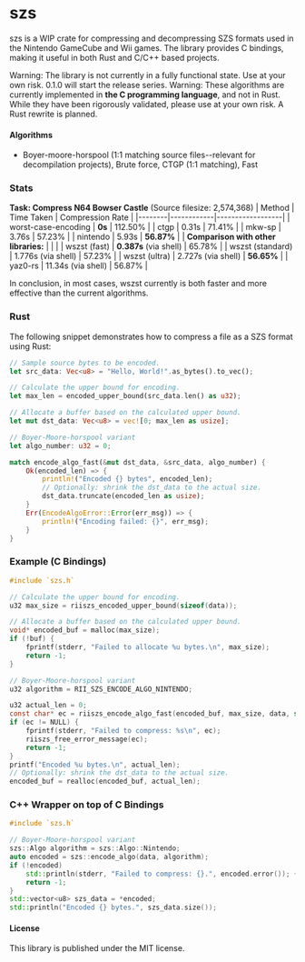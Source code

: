 # szs
szs is a WIP crate for compressing and decompressing SZS formats used in the Nintendo GameCube and Wii games. The library provides C bindings, making it useful in both Rust and C/C++ based projects.

Warning: The library is not currently in a fully functional state. Use at your own risk. 0.1.0 will start the release series.
Warning: These algorithms are currently implemented in **the C programming language**, and not in Rust. While they have been rigorously validated, please use at your own risk. A Rust rewrite is planned.

#### Algorithms
- Boyer-moore-horspool (1:1 matching source files--relevant for decompilation projects), Brute force, CTGP (1:1 matching), Fast

### Stats
**Task: Compress N64 Bowser Castle** (Source filesize: 2,574,368)
| Method | Time Taken | Compression Rate |
|--------|------------|------------------|
| worst-case-encoding | **0s** | 112.50% |
| ctgp | 0.31s | 71.41% |
| mkw-sp | 3.76s | 57.23% |
| nintendo | 5.93s | **56.87%** |
| **Comparison with other libraries:** | | |
| wszst (fast) | **0.387s** (via shell) | 65.78% |
| wszst (standard) | 1.776s (via shell) | 57.23% |
| wszst (ultra) | 2.727s (via shell) | **56.65%** |
| yaz0-rs | 11.34s (via shell) | 56.87% |

In conclusion, in most cases, wszst currently is both faster and more effective than the current algorithms.

### Rust
The following snippet demonstrates how to compress a file as a SZS format using Rust:

```rs
// Sample source bytes to be encoded.
let src_data: Vec<u8> = "Hello, World!".as_bytes().to_vec();

// Calculate the upper bound for encoding.
let max_len = encoded_upper_bound(src_data.len() as u32);

// Allocate a buffer based on the calculated upper bound.
let mut dst_data: Vec<u8> = vec![0; max_len as usize];

// Boyer-Moore-horspool variant
let algo_number: u32 = 0;

match encode_algo_fast(&mut dst_data, &src_data, algo_number) {
    Ok(encoded_len) => {
        println!("Encoded {} bytes", encoded_len);
        // Optionally: shrink the dst_data to the actual size.
        dst_data.truncate(encoded_len as usize);
    }
    Err(EncodeAlgoError::Error(err_msg)) => {
        println!("Encoding failed: {}", err_msg);
    }
}
```

### Example (C Bindings)
```c
#include `szs.h`

// Calculate the upper bound for encoding.
u32 max_size = riiszs_encoded_upper_bound(sizeof(data));

// Allocate a buffer based on the calculated upper bound.
void* encoded_buf = malloc(max_size);
if (!buf) {
	fprintf(stderr, "Failed to allocate %u bytes.\n", max_size);
	return -1;
}

// Boyer-Moore-horspool variant
u32 algorithm = RII_SZS_ENCODE_ALGO_NINTENDO;

u32 actual_len = 0;
const char* ec = riiszs_encode_algo_fast(encoded_buf, max_size, data, sizeof(data), &actual_len, algorithm);
if (ec != NULL) {
	fprintf(stderr, "Failed to compress: %s\n", ec);
	riiszs_free_error_message(ec);
	return -1;
}
printf("Encoded %u bytes.\n", actual_len);
// Optionally: shrink the dst_data to the actual size.
encoded_buf = realloc(encoded_buf, actual_len);
```

### C++ Wrapper on top of C Bindings
```cpp
#include `szs.h`

// Boyer-Moore-horspool variant
szs::Algo algorithm = szs::Algo::Nintendo;
auto encoded = szs::encode_algo(data, algorithm);
if (!encoded)
	std::println(stderr, "Failed to compress: {}.", encoded.error()); {
	return -1;
}
std::vector<u8> szs_data = *encoded;
std::println("Encoded {} bytes.", szs_data.size());
```

#### License
This library is published under the MIT license.
